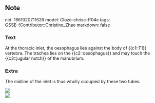 ## Note
nid: 1661020711626
model: Cloze-chrisc-ff04e
tags: GSSE::!Contributor::Christine_Zhao
markdown: false

### Text
At the thoracic inlet, the oesophagus lies against the body of {{c1::T1}} vertebra. The trachea
lies on the {{c2::oesophagus}} and may touch the {{c3::jugular notch}} of the manubrium.

### Extra
The midline of the inlet is thus wholly occupied by these two
tubes.
<div><img src=
"paste-77c7f44d08314c96959d3a568d2dcae54e07ba96.jpg"></div>
<div><img src=
"Screen%20Shot%202021-06-03%20at%2011.30.52%20am.png"></div>
